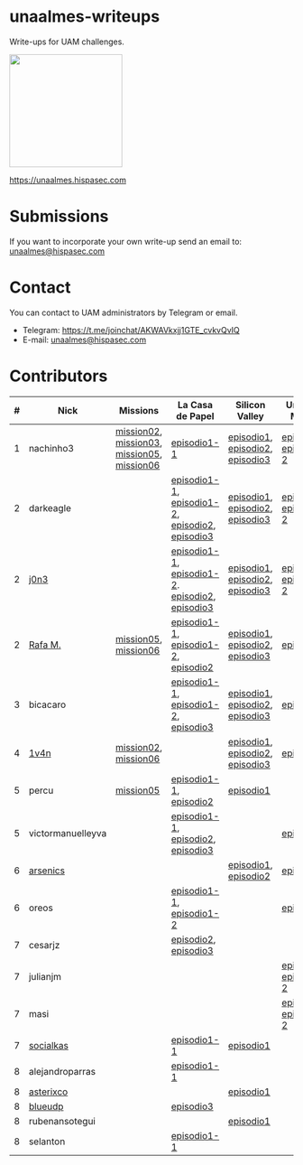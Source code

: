 # unaalmes-writeups
Write-ups for UAM challenges.

<img src="https://i.imgur.com/StNpGr9.jpg" width="200" height="200">

https://unaalmes.hispasec.com

# Submissions
If you want to incorporate your own write-up send an email to: unaalmes@hispasec.com

# Contact
You can contact to UAM administrators by Telegram or email.
 - Telegram: https://t.me/joinchat/AKWAVkxjj1GTE_cvkvQvIQ
 - E-mail: unaalmes@hispasec.com

# Contributors
| # | Nick | Missions | La Casa de Papel | Silicon Valley | Universo Marvel |
| ------------- | ------------- | ------------- | ------------- | ------------- | ------------- |
| 1 | nachinho3 | [mission02](https://github.com/sysdevploit/unaalmes-writeups/blob/master/missions/mission02/nachinho3-mission02.pdf), [mission03](https://github.com/sysdevploit/unaalmes-writeups/blob/master/missions/mission03/nachinho3-mission03.pdf), [mission05](https://github.com/sysdevploit/unaalmes-writeups/blob/master/missions/mission05/nachinho3-mission05.pdf), [mission06](https://github.com/sysdevploit/unaalmes-writeups/blob/master/missions/mission06/nachinho3-mission06.pdf) | [episodio1-1](https://github.com/sysdevploit/unaalmes-writeups/blob/master/lacasadepapel/episodio1-1/nachinho3-episodio1-1.pdf) | [episodio1](https://github.com/sysdevploit/unaalmes-writeups/blob/master/siliconvalley/episodio1/nachinho3-episodio1.pdf), [episodio2](https://github.com/sysdevploit/unaalmes-writeups/blob/master/siliconvalley/episodio2/nachinho3-episodio2.pdf), [episodio3](https://github.com/sysdevploit/unaalmes-writeups/blob/master/siliconvalley/episodio3/nachinho3-episodio3.pdf) | [episodio1](https://github.com/sysdevploit/unaalmes-writeups/blob/master/universomarvel/episodio1/nachinho3-episodio1.pdf), [episodio1-2](https://github.com/sysdevploit/unaalmes-writeups/blob/master/universomarvel/episodio1-2/nachinho3-episodio1-2.pdf) |
| 2 | darkeagle | | [episodio1-1](https://github.com/sysdevploit/unaalmes-writeups/blob/master/lacasadepapel/episodio1-1/darkeagle-episodio1-1.pdf), [episodio1-2](https://github.com/sysdevploit/unaalmes-writeups/blob/master/lacasadepapel/episodio1-2/darkeagle-episodio1-2.pdf), [episodio2](https://github.com/sysdevploit/unaalmes-writeups/blob/master/lacasadepapel/episodio2/darkeagle-episodio2.pdf), [episodio3](https://github.com/sysdevploit/unaalmes-writeups/blob/master/lacasadepapel/episodio3/darkeagle-episodio3.pdf) | [episodio1](https://github.com/sysdevploit/unaalmes-writeups/blob/master/siliconvalley/episodio1/darkeagle-episodio1.pdf), [episodio2](https://github.com/sysdevploit/unaalmes-writeups/blob/master/siliconvalley/episodio2/darkeagle-episodio2.pdf), [episodio3](https://github.com/sysdevploit/unaalmes-writeups/blob/master/siliconvalley/episodio3/darkeagle-episodio3.pdf) | [episodio1](https://github.com/sysdevploit/unaalmes-writeups/blob/master/universomarvel/episodio1/DarkEagle-episodio1.pdf), [episodio1-2](https://github.com/sysdevploit/unaalmes-writeups/blob/master/universomarvel/episodio1-2/DarkEagle-episodio1-2.pdf) |
| 2 | [j0n3](https://twitter.com/_j0n3) | | [episodio1-1](https://github.com/sysdevploit/unaalmes-writeups/blob/master/lacasadepapel/episodio1-1/j0n3-episodio1-1.pdf), [episodio1-2](https://github.com/sysdevploit/unaalmes-writeups/blob/master/lacasadepapel/episodio1-2/j0n3-episodio1-2.pdf). [episodio2](https://github.com/sysdevploit/unaalmes-writeups/blob/master/lacasadepapel/episodio2/j0n3-episodio2.pdf), [episodio3](https://github.com/sysdevploit/unaalmes-writeups/blob/master/lacasadepapel/episodio3/j0n3-episodio3.pdf) | [episodio1](https://github.com/sysdevploit/unaalmes-writeups/blob/master/siliconvalley/episodio1/j0n3-episodio1.pdf), [episodio2](https://github.com/sysdevploit/unaalmes-writeups/blob/master/siliconvalley/episodio2/j0n3-episodio2.pdf), [episodio3](https://github.com/sysdevploit/unaalmes-writeups/blob/master/siliconvalley/episodio3/j0n3-episodio3.pdf) | [episodio1](https://github.com/sysdevploit/unaalmes-writeups/blob/master/universomarvel/episodio1/j0n3-episodio1.pdf), [episodio1-2](https://github.com/sysdevploit/unaalmes-writeups/blob/master/universomarvel/episodio1-2/j0n3-episodio1-2.pdf) |
| 2 | [Rafa M.](https://twitter.com/elbuenodeFali) | [mission05](https://github.com/sysdevploit/unaalmes-writeups/blob/master/missions/mission05/rafamartos-mission05.pdf), [mission06](https://github.com/sysdevploit/unaalmes-writeups/blob/master/missions/mission06/rafamartos-mission06.pdf) | [episodio1-1](https://github.com/sysdevploit/unaalmes-writeups/blob/master/lacasadepapel/episodio1-1/rafamartos-episodio1-1.pdf), [episodio1-2](https://github.com/sysdevploit/unaalmes-writeups/blob/master/lacasadepapel/episodio1-2/rafamartos-episodio1-2.pdf), [episodio2](https://github.com/sysdevploit/unaalmes-writeups/blob/master/lacasadepapel/episodio1-1/rafamartos-episodio2.pdf) | [episodio1](https://github.com/sysdevploit/unaalmes-writeups/blob/master/siliconvalley/episodio1/rafamartos-episodio1.pdf), [episodio2](https://github.com/sysdevploit/unaalmes-writeups/blob/master/siliconvalley/episodio2/rafamartos-episodio2.pdf), [episodio3](https://github.com/sysdevploit/unaalmes-writeups/blob/master/siliconvalley/episodio3/rafamartos-episodio3.pdf) | [episodio1](https://github.com/sysdevploit/unaalmes-writeups/blob/master/universomarvel/episodio1/rafamartos-episodio1.pdf) |
| 3 | bicacaro | | [episodio1-1](https://github.com/sysdevploit/unaalmes-writeups/blob/master/lacasadepapel/episodio1-1/bicacaro-episodio1-1.pdf), [episodio1-2](https://github.com/sysdevploit/unaalmes-writeups/blob/master/lacasadepapel/episodio1-2/bicacaro-episodio1-2.pdf), [episodio3](https://github.com/sysdevploit/unaalmes-writeups/blob/master/lacasadepapel/episodio3/bicacaro-episodio3.pdf) | [episodio1](https://github.com/sysdevploit/unaalmes-writeups/blob/master/siliconvalley/episodio1/bicacaro-episodio1.pdf), [episodio2](https://github.com/sysdevploit/unaalmes-writeups/blob/master/siliconvalley/episodio2/bicacaro-episodio2.pdf), [episodio3](https://github.com/sysdevploit/unaalmes-writeups/blob/master/siliconvalley/episodio3/bicacaro-episodio3.pdf) | [episodio1](https://github.com/sysdevploit/unaalmes-writeups/blob/master/universomarvel/episodio1/bicacaro-episodio1.pdf) |
| 4 | [1v4n](https://github.com/1r0dm480) | [mission02](https://github.com/sysdevploit/unaalmes-writeups/blob/master/missions/mission02/1v4n-mission02.txt), [mission06](https://github.com/sysdevploit/unaalmes-writeups/blob/master/missions/mission06/1v4n-mission06.txt) | | [episodio1](https://github.com/sysdevploit/unaalmes-writeups/blob/master/siliconvalley/episodio1/1v4n-episodio1.pdf), [episodio2](https://github.com/sysdevploit/unaalmes-writeups/blob/master/siliconvalley/episodio2/1v4n-episodio2.pdf), [episodio3](https://github.com/sysdevploit/unaalmes-writeups/blob/master/siliconvalley/episodio3/1v4n-episodio3.pdf) | [episodio1](https://github.com/sysdevploit/unaalmes-writeups/blob/master/universomarvel/episodio1/1v4n-episodio1.pdf) |
| 5 | percu | [mission05](https://github.com/sysdevploit/unaalmes-writeups/blob/master/missions/mission05/percu-mission05.pdf) | [episodio1-1](https://github.com/sysdevploit/unaalmes-writeups/blob/master/lacasadepapel/episodio1-1/percu-episodio1-1.pdf), [episodio2](https://github.com/sysdevploit/unaalmes-writeups/blob/master/lacasadepapel/episodio2/percu-episodio2.pdf) | [episodio1](https://github.com/sysdevploit/unaalmes-writeups/blob/master/siliconvalley/episodio1/percu-episodio1.pdf) |
| 5 | victormanuelleyva | | [episodio1-1](https://github.com/sysdevploit/unaalmes-writeups/blob/master/lacasadepapel/episodio1-1/victormanuelleyva-episodio1-1.txt), [episodio2](https://github.com/sysdevploit/unaalmes-writeups/blob/master/lacasadepapel/episodio2/victormanuelleyva-episodio2.txt), [episodio3](https://github.com/sysdevploit/unaalmes-writeups/blob/master/lacasadepapel/episodio3/victormanuelleyva-episodio3.txt) | | [episodio1](https://github.com/sysdevploit/unaalmes-writeups/blob/master/universomarvel/episodio1/victormanuelleyva-episodio1.txt) |
| 6 | [arsenics](https://twitter.com/Ms_Arsenics) | | | [episodio1](https://github.com/sysdevploit/unaalmes-writeups/blob/master/siliconvalley/episodio1/arsenics-episodio1.pdf), [episodio2](https://github.com/sysdevploit/unaalmes-writeups/blob/master/siliconvalley/episodio2/arsenics-episodio2.pdf) | [episodio1](https://github.com/sysdevploit/unaalmes-writeups/blob/master/universomarvel/episodio1/arsenics-episodio1.pdf) |
| 6 | oreos | | [episodio1-1](https://github.com/sysdevploit/unaalmes-writeups/blob/master/lacasadepapel/episodio1-1/oreos-episodio1-1.txt),  [episodio1-2](https://github.com/sysdevploit/unaalmes-writeups/blob/master/lacasadepapel/episodio1-2/oreos-episodio1-2.txt) | | [episodio1](https://github.com/sysdevploit/unaalmes-writeups/blob/master/universomarvel/episodio1/oreos-episodio1.docx) |
| 7 | cesarjz | | [episodio2](https://github.com/sysdevploit/unaalmes-writeups/blob/master/lacasadepapel/episodio2/cesarjz-episodio2.pdf), [episodio3](https://github.com/sysdevploit/unaalmes-writeups/blob/master/lacasadepapel/episodio3/cesarjz-episodio3.pdf) | |
| 7 | julianjm | | | | [episodio1](https://github.com/sysdevploit/unaalmes-writeups/blob/master/universomarvel/episodio1/julianjm-episodio1.txt), [episodio1-2](https://github.com/sysdevploit/unaalmes-writeups/blob/master/universomarvel/episodio1-2/julianjm-episodio1-2.pdf) |
| 7 | masi | | | | [episodio1](https://github.com/sysdevploit/unaalmes-writeups/blob/master/universomarvel/episodio1/masi-episodio1.txt), [episodio1-2](https://github.com/sysdevploit/unaalmes-writeups/blob/master/universomarvel/episodio1-2/masi-episodio1-2.txt) |
| 7 | [socialkas](https://twitter.com/Disbauxes) | | [episodio1-1](https://github.com/sysdevploit/unaalmes-writeups/blob/master/lacasadepapel/episodio1-1/socialkas-episodio1-1.pdf) | [episodio1](https://github.com/sysdevploit/unaalmes-writeups/blob/master/siliconvalley/episodio1/tonicastillo-episodio1.pdf) |
| 8 | alejandroparras | | [episodio1-1](https://github.com/sysdevploit/unaalmes-writeups/blob/master/lacasadepapel/episodio1-1/alejandroparras-episodio1-1.pdf) | |
| 8 | [asterixco](https://twitter.com/asterixco) | | | [episodio1](https://github.com/sysdevploit/unaalmes-writeups/blob/master/siliconvalley/episodio1/ramonsola-episodio1.pdf) | 
| 8 | [blueudp](https://twitter.com/blueudp) | | [episodio3](https://github.com/sysdevploit/unaalmes-writeups/blob/master/lacasadepapel/episodio3/blueudp-episodio3.py) | |
| 8 | rubenansotegui | | | [episodio1](https://github.com/sysdevploit/unaalmes-writeups/blob/master/siliconvalley/episodio1/rubenansotegui-episodio1.txt) |
| 8 | selanton | | [episodio1-1](https://github.com/sysdevploit/unaalmes-writeups/blob/master/lacasadepapel/episodio1-1/selankon-episodio1-1.txt) | |
